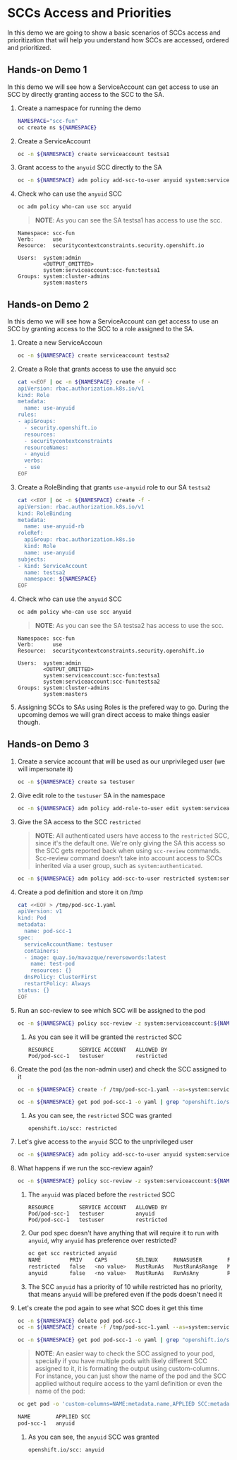 # **SCCs Access and Priorities**

In this demo we are going to show a basic scenarios of SCCs access and prioritization that will help you understand how SCCs are accessed, ordered and prioritized.


## **Hands-on Demo 1**

In this demo we will see how a ServiceAccount can get access to use an SCC by directly granting access to the SCC to the SA.

1. Create a namespace for running the demo

    ~~~sh
    NAMESPACE="scc-fun"
    oc create ns ${NAMESPACE}
    ~~~
2. Create a ServiceAccount

    ~~~sh
    oc -n ${NAMESPACE} create serviceaccount testsa1
    ~~~
3. Grant access to the `anyuid` SCC directly to the SA

    ~~~sh
    oc -n ${NAMESPACE} adm policy add-scc-to-user anyuid system:serviceaccount:${NAMESPACE}:testsa1
    ~~~
4. Check who can use the `anyuid` SCC
    ~~~sh
    oc adm policy who-can use scc anyuid
    ~~~

    > **NOTE**: As you can see the SA testsa1 has access to use the scc.
    ~~~
    Namespace: scc-fun
    Verb:      use
    Resource:  securitycontextconstraints.security.openshift.io

    Users:  system:admin
            <OUTPUT_OMITTED>
            system:serviceaccount:scc-fun:testsa1
    Groups: system:cluster-admins
            system:masters
    ~~~

## **Hands-on Demo 2**

In this demo we will see how a ServiceAccount can get access to use an SCC by granting access to the SCC to a role assigned to the SA.

1. Create a new ServiceAccoun

    ~~~sh
    oc -n ${NAMESPACE} create serviceaccount testsa2
    ~~~
2. Create a Role that grants access to use the anyuid scc

    ~~~sh
    cat <<EOF | oc -n ${NAMESPACE} create -f -
    apiVersion: rbac.authorization.k8s.io/v1
    kind: Role
    metadata:
      name: use-anyuid
    rules:
    - apiGroups:
      - security.openshift.io
      resources:
      - securitycontextconstraints
      resourceNames:
      - anyuid
      verbs:
      - use
    EOF
    ~~~
3. Create a RoleBinding that grants `use-anyuid` role to our SA `testsa2`

    ~~~sh
    cat <<EOF | oc -n ${NAMESPACE} create -f -
    apiVersion: rbac.authorization.k8s.io/v1
    kind: RoleBinding
    metadata:
      name: use-anyuid-rb
    roleRef:
      apiGroup: rbac.authorization.k8s.io
      kind: Role
      name: use-anyuid
    subjects:
    - kind: ServiceAccount
      name: testsa2
      namespace: ${NAMESPACE}
    EOF
    ~~~
4. Check who can use the `anyuid` SCC
    ~~~sh
    oc adm policy who-can use scc anyuid
    ~~~

    > **NOTE**: As you can see the SA testsa2 has access to use the scc.
    ~~~
    Namespace: scc-fun
    Verb:      use
    Resource:  securitycontextconstraints.security.openshift.io

    Users:  system:admin
            <OUTPUT_OMITTED>
            system:serviceaccount:scc-fun:testsa1
            system:serviceaccount:scc-fun:testsa2
    Groups: system:cluster-admins
            system:masters
    ~~~
5. Assigning SCCs to SAs using Roles is the prefered way to go. During the upcoming demos we will gran direct access to make things easier though.

## **Hands-on Demo 3**

1. Create a service account that will be used as our unprivileged user (we will impersonate it)

    ~~~sh
    oc -n ${NAMESPACE} create sa testuser
    ~~~
2. Give edit role to the `testuser` SA in the namespace

    ~~~sh
    oc -n ${NAMESPACE} adm policy add-role-to-user edit system:serviceaccount:${NAMESPACE}:testuser
    ~~~
3. Give the SA access to the SCC `restricted`
    > **NOTE**: All authenticated users have access to the `restricted` SCC, since it's the default one. We're only giving the SA this access so the SCC gets reported back when using `scc-review` commands. Scc-review command doesn't take into account access to SCCs inherited via a user group, such as `system:authenticated`.
    ~~~sh
    oc -n ${NAMESPACE} adm policy add-scc-to-user restricted system:serviceaccount:${NAMESPACE}:testuser
    ~~~
4. Create a pod definition and store it on /tmp
    ~~~sh
    cat <<EOF > /tmp/pod-scc-1.yaml
    apiVersion: v1
    kind: Pod
    metadata:
      name: pod-scc-1
    spec:
      serviceAccountName: testuser
      containers:
      - image: quay.io/mavazque/reversewords:latest
        name: test-pod
        resources: {}
      dnsPolicy: ClusterFirst
      restartPolicy: Always
    status: {}
    EOF
    ~~~
5. Run an scc-review to see which SCC will be assigned to the pod

    ~~~sh
    oc -n ${NAMESPACE} policy scc-review -z system:serviceaccount:${NAMESPACE}:testuser -f /tmp/pod-scc-1.yaml 
    ~~~
    1. As you can see it will be granted the `restricted` SCC
        
        ~~~
        RESOURCE        SERVICE ACCOUNT   ALLOWED BY   
        Pod/pod-scc-1   testuser          restricted     
        ~~~
6. Create the pod (as the non-admin user) and check the SCC assigned to it

    ~~~sh
    oc -n ${NAMESPACE} create -f /tmp/pod-scc-1.yaml --as=system:serviceaccount:${NAMESPACE}:testuser

    oc -n ${NAMESPACE} get pod pod-scc-1 -o yaml | grep "openshift.io/scc"
    ~~~

    1. As you can see, the `restricted` SCC was granted
    
        ~~~
        openshift.io/scc: restricted
        ~~~
7. Let's give access to the `anyuid` SCC to the unprivileged user

    ~~~sh
    oc -n ${NAMESPACE} adm policy add-scc-to-user anyuid system:serviceaccount:${NAMESPACE}:testuser
    ~~~
8. What happens if we run the scc-review again?

    ~~~sh
    oc -n ${NAMESPACE} policy scc-review -z system:serviceaccount:${NAMESPACE}:testuser -f /tmp/pod-scc-1.yaml 
    ~~~
    1. The `anyuid` was placed before the `restricted` SCC
        
        ~~~
        RESOURCE        SERVICE ACCOUNT   ALLOWED BY   
        Pod/pod-scc-1   testuser          anyuid       
        Pod/pod-scc-1   testuser          restricted   
        ~~~
    2. Our pod spec doesn't have anything that will require it to run with `anyuid`, why `anyuid` has preference over restricted?

        ~~~sh
        oc get scc restricted anyuid
        NAME         PRIV    CAPS         SELINUX     RUNASUSER        FSGROUP     SUPGROUP   PRIORITY     READONLYROOTFS   VOLUMES
        restricted   false   <no value>   MustRunAs   MustRunAsRange   MustRunAs   RunAsAny   <no value>   false            ["configMap","downwardAPI","emptyDir","persistentVolumeClaim","projected","secret"]
        anyuid       false   <no value>   MustRunAs   RunAsAny         RunAsAny    RunAsAny   10           false            ["configMap","downwardAPI","emptyDir","persistentVolumeClaim","projected","secret"]
        ~~~
    3. The SCC `anyuid` has a priority of 10 while restricted has no priority, that means `anyuid` will be prefered even if the pods doesn't need it
9. Let's create the pod again to see what SCC does it get this time

    ~~~sh
    oc -n ${NAMESPACE} delete pod pod-scc-1
    oc -n ${NAMESPACE} create -f /tmp/pod-scc-1.yaml --as=system:serviceaccount:${NAMESPACE}:testuser

    oc -n ${NAMESPACE} get pod pod-scc-1 -o yaml | grep "openshift.io/scc"
    ~~~
    
     > **NOTE**: An easier way to check the SCC assigned to your pod, specially if you have multiple pods with likely different SCC assigned to it, it is formating the output using custom-columns. For instance, you can just show the name of the pod and the SCC applied without require access to the yaml definition or even the name of the pod:
    
    ~~~sh
    oc get pod -o 'custom-columns=NAME:metadata.name,APPLIED SCC:metadata.annotations.openshift\.io/scc'

    NAME        APPLIED SCC
    pod-scc-1   anyuid
    ~~~


    1. As you can see, the `anyuid` SCC was granted
    
        ~~~
        openshift.io/scc: anyuid
        ~~~
